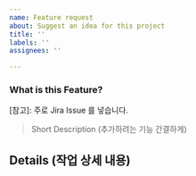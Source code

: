 ```yaml
---
name: Feature request
about: Suggest an idea for this project
title: ''
labels: ''
assignees: ''

---
```


### What is this Feature?
[참고]: 주로 Jira Issue 를 넣습니다.

> Short Description (추가하려는 기능 간결하게)

## Details (작업 상세 내용)
